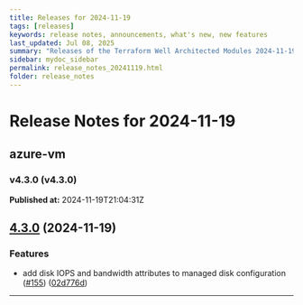 ```yaml
---
title: Releases for 2024-11-19
tags: [releases]
keywords: release notes, announcements, what's new, new features
last_updated: Jul 08, 2025
summary: "Releases of the Terraform Well Architected Modules 2024-11-19"
sidebar: mydoc_sidebar
permalink: release_notes_20241119.html
folder: release_notes
---
```


# Release Notes for 2024-11-19

## azure-vm
### v4.3.0 (v4.3.0)
**Published at:** 2024-11-19T21:04:31Z

## [4.3.0](https://github.com/CloudNationHQ/terraform-azure-vm/compare/v4.2.2...v4.3.0) (2024-11-19)


### Features

* add disk IOPS and bandwidth attributes to managed disk configuration ([#155](https://github.com/CloudNationHQ/terraform-azure-vm/issues/155)) ([02d776d](https://github.com/CloudNationHQ/terraform-azure-vm/commit/02d776d0a85cf53bd23088a3501b6e6851bbb66b))

---

